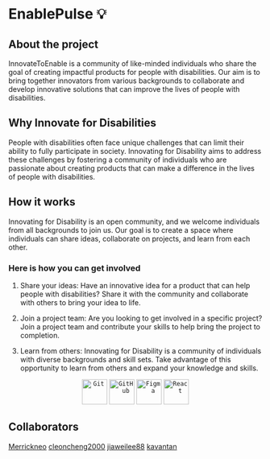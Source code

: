# EnablePulse 💡

## About the project

InnovateToEnable is a community of like-minded individuals who share the goal of creating impactful products for people with disabilities. Our aim is to bring together innovators from various backgrounds to collaborate and develop innovative solutions that can improve the lives of people with disabilities.

## Why Innovate for Disabilities

People with disabilities often face unique challenges that can limit their ability to fully participate in society. Innovating for Disability aims to address these challenges by fostering a community of individuals who are passionate about creating products that can make a difference in the lives of people with disabilities.

## How it works

Innovating for Disability is an open community, and we welcome individuals from all backgrounds to join us. Our goal is to create a space where individuals can share ideas, collaborate on projects, and learn from each other.

### Here is how you can get involved

1. Share your ideas: Have an innovative idea for a product that can help people with disabilities? Share it with the community and collaborate with others to bring your idea to life.

2. Join a project team: Are you looking to get involved in a specific project? Join a project team and contribute your skills to help bring the project to completion.

3. Learn from others: Innovating for Disability is a community of individuals with diverse backgrounds and skill sets. Take advantage of this opportunity to learn from others and expand your knowledge and skills.

<div align="center">
	<code><img height="50" src="https://user-images.githubusercontent.com/25181517/192108372-f71d70ac-7ae6-4c0d-8395-51d8870c2ef0.png" alt="Git" title="Git" /></code>
	<code><img height="50" src="https://user-images.githubusercontent.com/25181517/192108374-8da61ba1-99ec-41d7-80b8-fb2f7c0a4948.png" alt="GitHub" title="GitHub" /></code>
	<code><img height="50" src="https://user-images.githubusercontent.com/25181517/189715289-df3ee512-6eca-463f-a0f4-c10d94a06b2f.png" alt="Figma" title="Figma" /></code>
  <code><img height="50" src="https://user-images.githubusercontent.com/25181517/183897015-94a058a6-b86e-4e42-a37f-bf92061753e5.png" alt="React" title="React" /></code>
</div>

## Collaborators

[Merrickneo](https://github.com/Merrickneo)
[cleoncheng2000](https://github.com/cleoncheng2000)
[jiaweilee88](https://github.com/jiaweilee88)
[kavantan](https://github.com/kavantan)
